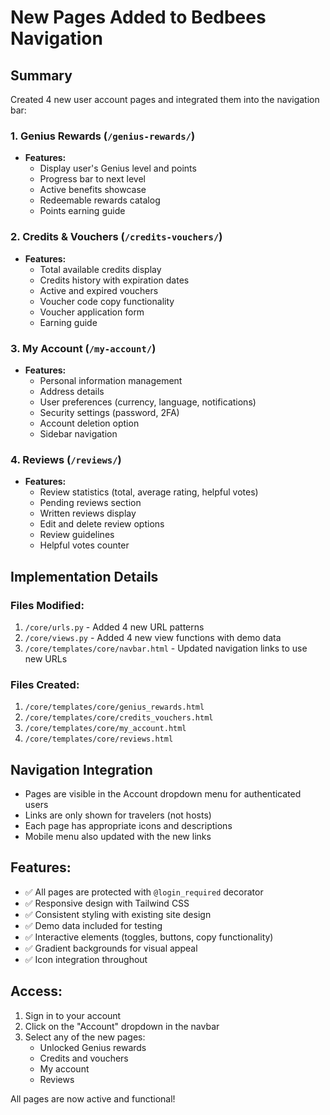 # New Pages Added to Bedbees Navigation

## Summary
Created 4 new user account pages and integrated them into the navigation bar:

### 1. Genius Rewards (`/genius-rewards/`)
- **Features:**
  - Display user's Genius level and points
  - Progress bar to next level
  - Active benefits showcase
  - Redeemable rewards catalog
  - Points earning guide

### 2. Credits & Vouchers (`/credits-vouchers/`)
- **Features:**
  - Total available credits display
  - Credits history with expiration dates
  - Active and expired vouchers
  - Voucher code copy functionality
  - Voucher application form
  - Earning guide

### 3. My Account (`/my-account/`)
- **Features:**
  - Personal information management
  - Address details
  - User preferences (currency, language, notifications)
  - Security settings (password, 2FA)
  - Account deletion option
  - Sidebar navigation

### 4. Reviews (`/reviews/`)
- **Features:**
  - Review statistics (total, average rating, helpful votes)
  - Pending reviews section
  - Written reviews display
  - Edit and delete review options
  - Review guidelines
  - Helpful votes counter

## Implementation Details

### Files Modified:
1. `/core/urls.py` - Added 4 new URL patterns
2. `/core/views.py` - Added 4 new view functions with demo data
3. `/core/templates/core/navbar.html` - Updated navigation links to use new URLs

### Files Created:
1. `/core/templates/core/genius_rewards.html`
2. `/core/templates/core/credits_vouchers.html`
3. `/core/templates/core/my_account.html`
4. `/core/templates/core/reviews.html`

## Navigation Integration
- Pages are visible in the Account dropdown menu for authenticated users
- Links are only shown for travelers (not hosts)
- Each page has appropriate icons and descriptions
- Mobile menu also updated with the new links

## Features:
- ✅ All pages are protected with `@login_required` decorator
- ✅ Responsive design with Tailwind CSS
- ✅ Consistent styling with existing site design
- ✅ Demo data included for testing
- ✅ Interactive elements (toggles, buttons, copy functionality)
- ✅ Gradient backgrounds for visual appeal
- ✅ Icon integration throughout

## Access:
1. Sign in to your account
2. Click on the "Account" dropdown in the navbar
3. Select any of the new pages:
   - Unlocked Genius rewards
   - Credits and vouchers
   - My account
   - Reviews

All pages are now active and functional!
